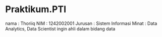 # Praktikum.PTI
nama : Thoriiq
NIM  : 1242002001
Jurusan : Sistem Informasi
Minat   : Data Analytics, Data Scientist
ingin ahli dalam bidang data
